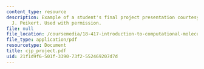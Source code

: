 ```yaml
---
content_type: resource
description: Example of a student's final project presentation courtesy of Christopher
  J. Peikert. Used with permission.
file: null
file_location: /coursemedia/18-417-introduction-to-computational-molecular-biology-fall-2004/21f1d9f6501f339073f2552469207d7d_cjp_project.pdf
file_type: application/pdf
resourcetype: Document
title: cjp_project.pdf
uid: 21f1d9f6-501f-3390-73f2-552469207d7d
---
```

